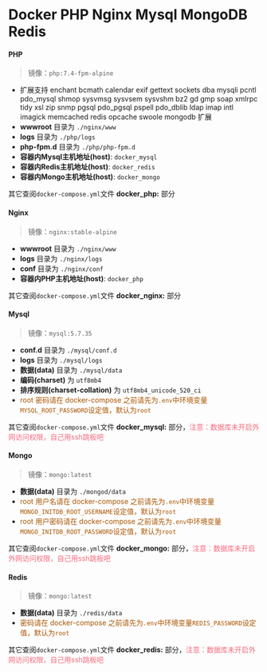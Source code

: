 # Docker PHP Nginx Mysql MongoDB Redis

#### PHP
>镜像：`php:7.4-fpm-alpine`

-  扩展支持 enchant bcmath calendar exif gettext sockets dba mysqli pcntl pdo_mysql shmop sysvmsg sysvsem sysvshm bz2 gd gmp soap xmlrpc tidy xsl zip snmp pgsql pdo_pgsql pspell pdo_dblib ldap imap intl imagick memcached redis opcache swoole mongodb 扩展
-  **wwwroot** 目录为 `./nginx/www`
-  **logs** 目录为 `./php/logs`
-  **php-fpm.d** 目录为 `./php/php-fpm.d`
-  **容器内Mysql主机地址(host)**: `docker_mysql`
-  **容器内Redis主机地址(host)**: `docker_redis`
-  **容器内Mongo主机地址(host)**: `docker_mongo`

其它查阅`docker-compose.yml`文件 **docker_php:** 部分

#### Nginx
>镜像：`nginx:stable-alpine`

-  **wwwroot** 目录为 `./nginx/www`
-  **logs** 目录为 `./nginx/logs`
-  **conf** 目录为 `./nginx/conf`
-  **容器内PHP主机地址(host)**: `docker_php`

其它查阅`docker-compose.yml`文件 **docker_nginx:** 部分

#### Mysql
>镜像：`mysql:5.7.35`

-  **conf.d** 目录为 `./mysql/conf.d`
-  **logs** 目录为 `./mysql/logs`
-  **数据(data)** 目录为 `./mysql/data`
-  **编码(charset)** 为 `utf8mb4`
-  **排序规则(charset-collation)** 为 `utf8mb4_unicode_520_ci`
-  <span style="color:#a50">root 密码请在 docker-compose 之前请先为`.env`中环境变量`MYSQL_ROOT_PASSWORD`设定值，默认为`root`</span>

其它查阅`docker-compose.yml`文件 **docker_mysql:** 部分，<span style="color:#f56b7e">注意：数据库未开启外网访问权限，自己用ssh跳板吧</span>

#### Mongo
>镜像：`mongo:latest`

-  **数据(data)** 目录为 `./mongod/data`
-  <span style="color:#a50">root 用户名请在 docker-compose 之前请先为`.env`中环境变量`MONGO_INITDB_ROOT_USERNAME`设定值，默认为`root`</span>
-  <span style="color:#a50">root 用户密码请在 docker-compose 之前请先为`.env`中环境变量`MONGO_INITDB_ROOT_PASSWORD`设定值，默认为`root`</span>

其它查阅`docker-compose.yml`文件 **docker_mongo:** 部分，<span style="color:#f56b7e">注意：数据库未开启外网访问权限，自己用ssh跳板吧</span>

#### Redis
>镜像：`mongo:latest`

-  **数据(data)** 目录为 `./redis/data`
-  <span style="color:#a50">密码请在 docker-compose 之前请先为`.env`中环境变量`REDIS_PASSWORD`设定值，默认为`root`</span>

其它查阅`docker-compose.yml`文件 **docker_redis:** 部分，<span style="color:#f56b7e">注意：数据库未开启外网访问权限，自己用ssh跳板吧</span>
